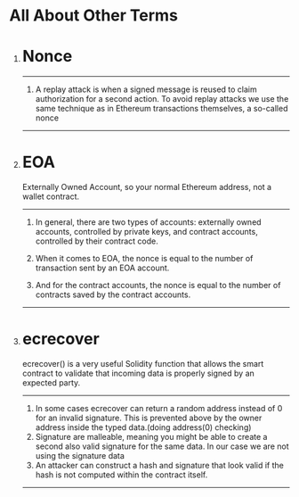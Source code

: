 # All About Other Terms

1. # Nonce

   ***

   1. A replay attack is when a signed message is reused to claim authorization for a second action. To avoid replay attacks we use the same technique as in Ethereum transactions themselves, a so-called nonce

   ***

2. # EOA

   Externally Owned Account, so your normal Ethereum address, not a wallet contract.

   ***

   1. In general, there are two types of accounts: externally owned accounts, controlled by private keys, and contract accounts, controlled by their contract code.

   2. When it comes to EOA, the nonce is equal to the number of transaction sent by an EOA account.

   3. And for the contract accounts, the nonce is equal to the number of contracts saved by the contract accounts.

   ***

3. # ecrecover

   ecrecover() is a very useful Solidity function that allows the smart contract to validate that incoming data is properly signed by an expected party.

   ***

   1. In some cases ecrecover can return a random address instead of 0 for an invalid signature. This is prevented above by the owner address inside the typed data.(doing address(0) checking)
   2. Signature are malleable, meaning you might be able to create a second also valid signature for the same data. In our case we are not using the signature data
   3. An attacker can construct a hash and signature that look valid if the hash is not computed within the contract itself.

   ***
